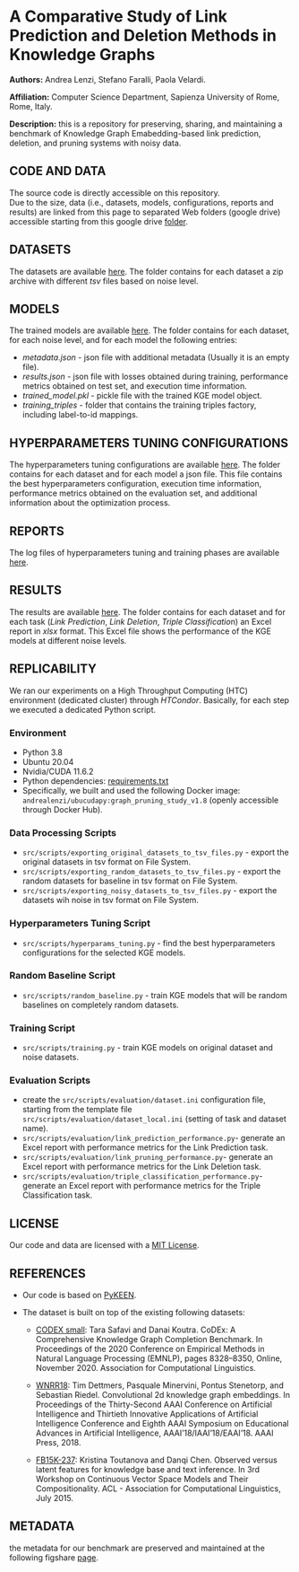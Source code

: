 # A Comparative Study of Link Prediction and Deletion Methods in Knowledge Graphs

**Authors:** Andrea Lenzi, Stefano Faralli, Paola Velardi. <br>

**Affiliation:** Computer Science Department, Sapienza University of Rome, Rome, Italy. <br>

**Description:** this is a repository for preserving, sharing, and maintaining a benchmark of 
Knowledge Graph Emabedding-based link prediction, deletion, and pruning systems with noisy data. <br>


## CODE AND DATA
The source code is directly accessible on this repository.  
Due to the size, data (i.e., datasets, models, configurations, reports and results) are linked 
from this page to separated Web folders (google drive) accessible starting from this google drive 
<a href="https://drive.google.com/drive/folders/1h_B_0Kent6_F9j8xghKmgAejFF2vRyH-?usp=share_link">folder</a>.


## DATASETS
The datasets are available 
<a href="https://drive.google.com/drive/folders/19uCbXuMMIgJlMD5JTJAdg8odIsPycWDl?usp=share_link">here</a>.
The folder contains for each dataset a zip archive with different *tsv* files based on noise level.


## MODELS
The trained models are available 
<a href="https://drive.google.com/drive/folders/1VW3s2XTPz7AaUgjqYn9AbW9N1RqQETsk?usp=share_link">here</a>. 
The folder contains for each dataset, for each noise level, and for each model the following entries:
* *metadata.json* - json file with additional metadata (Usually it is an empty file).
* *results.json* - json file with losses obtained during training, 
                  performance metrics obtained on test set, 
                  and execution time information.
* *trained_model.pkl* - pickle file with the trained KGE model object.
* *training_triples* - folder that contains the training triples factory, including label-to-id mappings.


## HYPERPARAMETERS TUNING CONFIGURATIONS
The hyperparameters tuning configurations are available 
<a href="https://drive.google.com/drive/folders/11S3kD3Q2xLzyuobEVGK4tYV_ZjWvkLQn?usp=share_link">here</a>.
The folder contains for each dataset and for each model a json file. 
This file contains the best hyperparameters configuration, execution time information, 
performance metrics obtained on the evaluation set, and additional information about the optimization process.


## REPORTS
The log files of hyperparameters tuning and training phases are available 
<a href="https://drive.google.com/drive/folders/105h7Wc_JgBfKVCu7uKreBtDQ-U8FFlq-?usp=share_link">here</a>.


## RESULTS
The results are available 
<a href="https://drive.google.com/drive/folders/1m2KgYbSbMXM1VmC5snmuT9UFhH11MRO1?usp=share_link">here</a>.
The folder contains for each dataset and for each task 
(*Link Prediction*, *Link Deletion*, *Triple Classificatio*n) an Excel report in *xlsx* format.
This Excel file shows the performance of the KGE models at different noise levels.


## REPLICABILITY

We ran our experiments on a High Throughput Computing (HTC) environment 
(dedicated cluster) through *HTCondor*.
Basically, for each step we executed a dedicated Python script.

### Environment
* Python 3.8
* Ubuntu 20.04
* Nvidia/CUDA 11.6.2
* Python dependencies: [requirements.txt](requirements.txt)
* Specifically, we built and used the following Docker image: 
  ``andrealenzi/ubucudapy:graph_pruning_study_v1.8``
  (openly accessible through Docker Hub).


### Data Processing Scripts
* ``src/scripts/exporting_original_datasets_to_tsv_files.py`` - export the original datasets in tsv format on File System.
* ``src/scripts/exporting_random_datasets_to_tsv_files.py`` - export the random datasets for baseline in tsv format on File System.
* ``src/scripts/exporting_noisy_datasets_to_tsv_files.py`` - export the datasets wih noise in tsv format on File System.

### Hyperparameters Tuning Script
* ``src/scripts/hyperparams_tuning.py`` - find the best hyperparameters configurations for the selected KGE models.

### Random Baseline Script
* ``src/scripts/random_baseline.py`` - train KGE models that will be random baselines on completely random datasets.

### Training Script
* ``src/scripts/training.py`` - train KGE models on original dataset and noise datasets.

### Evaluation Scripts
* create the ``src/scripts/evaluation/dataset.ini`` configuration file, starting from 
  the template file ``src/scripts/evaluation/dataset_local.ini`` (setting of task and dataset name).
* ``src/scripts/evaluation/link_prediction_performance.py``- generate an Excel report with performance metrics for the Link Prediction task.
* ``src/scripts/evaluation/link_pruning_performance.py``- generate an Excel report with performance metrics for the Link Deletion task.
* ``src/scripts/evaluation/triple_classification_performance.py``- generate an Excel report with performance metrics for the Triple Classification task.



## LICENSE
Our code and data are licensed with a [MIT License](LICENSE).


## REFERENCES
* Our code is based on <a href="https://github.com/pykeen/pykeen">PyKEEN</a>. <br>

* The dataset is built on top of the existing following datasets:

    * <a href="https://github.com/tsafavi/codex">CODEX small</a>: Tara Safavi and Danai Koutra. 
      CoDEx: A Comprehensive Knowledge Graph Completion Benchmark. 
      In Proceedings of the 2020 Conference on Empirical Methods in Natural Language Processing (EMNLP), 
      pages 8328–8350, Online, November 2020. Association for Computational Linguistics. 

    * <a href="https://github.com/TimDettmers/ConvE">WNRR18</a>: 
      Tim Dettmers, Pasquale Minervini, Pontus Stenetorp, and Sebastian Riedel. 
      Convolutional 2d knowledge graph embeddings. 
      In Proceedings of the Thirty-Second AAAI Conference on Artificial Intelligence and 
      Thirtieth Innovative Applications of Artificial Intelligence Conference and 
      Eighth AAAI Symposium on Educational Advances in Artificial Intelligence, 
      AAAI’18/IAAI’18/EAAI’18. AAAI Press, 2018.

    * <a href="https://www.microsoft.com/en-us/download/details.aspx?id=52312">FB15K-237</a>: 
      Kristina Toutanova and Danqi Chen. 
      Observed versus latent features for knowledge base and text inference. 
      In 3rd Workshop on Continuous Vector Space Models and Their Compositionality.
      ACL - Association for Computational Linguistics, July 2015.


## METADATA
the metadata for our benchmark are preserved and maintained at the following figshare 
<a href="https://figshare.com/articles/dataset/noisy-kgs-benchmark/22778945">page</a>.



